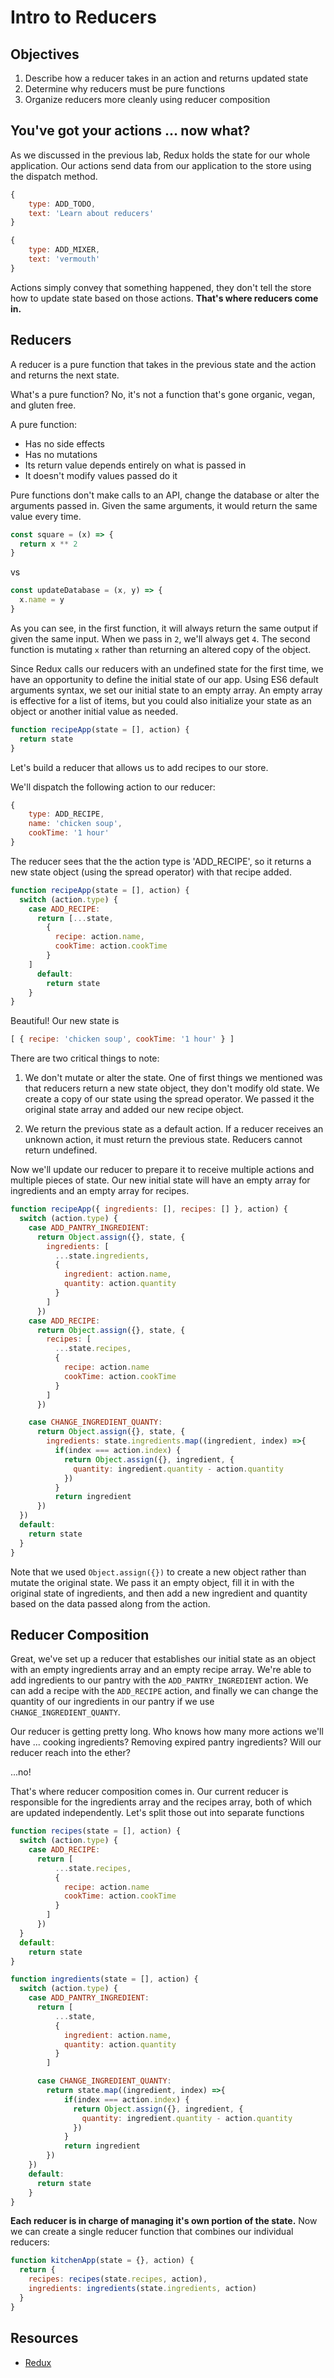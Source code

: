 # Intro to Reducers

## Objectives
1. Describe how a reducer takes in an action and returns updated state
2. Determine why reducers must be pure functions
3. Organize reducers more cleanly using reducer composition

## You've got your actions ... now what?

As we discussed in the previous lab, Redux holds the state for our whole application. Our actions send data from our application to the store using the dispatch method.

```javascript
{
    type: ADD_TODO,
    text: 'Learn about reducers'
}

{
    type: ADD_MIXER,
    text: 'vermouth'
}
```

Actions simply convey that something happened, they don't tell the store how to update state based on those actions. **That's where reducers come in.**

## Reducers

A reducer is a pure function that takes in the previous state and the action and returns the next state.

What's a pure function? No, it's not a function that's gone organic, vegan, and gluten free.

A pure function:
- Has no side effects
- Has no mutations
- Its return value depends entirely on what is passed in
- It doesn't modify values passed do it

Pure functions don't make calls to an API, change the database or alter the arguments passed in. Given the same arguments, it would return the same value every time.

```javascript
const square = (x) => {
  return x ** 2
}
```
vs
```javascript
const updateDatabase = (x, y) => {
  x.name = y
}
```

As you can see, in the first function, it will always return the same output if given the same input. When we pass in ```2```, we'll always get ```4```. The second function is mutating ```x``` rather than returning an altered copy of the object.

Since Redux calls our reducers with an undefined state for the first time, we have an opportunity to define the initial state of our app. Using ES6 default arguments syntax, we set our initial state to an empty array. An empty array is effective for a list of items, but you could also initialize your state as an object or another initial value as needed.

```javascript
function recipeApp(state = [], action) {
  return state
}
```

Let's build a reducer that allows us to add recipes to our store.

We'll dispatch the following action to our reducer:

```javascript
{
    type: ADD_RECIPE,
    name: 'chicken soup',
    cookTime: '1 hour'
}
```

The reducer sees that the the action type is 'ADD_RECIPE', so it returns a new state object (using the spread operator) with that recipe added.

```javascript
function recipeApp(state = [], action) {
  switch (action.type) {
    case ADD_RECIPE:
      return [...state,
        {
          recipe: action.name,
          cookTime: action.cookTime
        }
    ]
      default:
        return state
    }
}
```

Beautiful! Our new state is
```javascript
[ { recipe: 'chicken soup', cookTime: '1 hour' } ]
```

There are two critical things to note:

1. We don't mutate or alter the state. One of first things we mentioned was that reducers return a new state object, they don't modify old state. We create a copy of our state using the spread operator. We passed it the original state array and added our new recipe object.

2. We return the previous state as a default action. If a reducer receives an unknown action, it must return the previous state. Reducers cannot return undefined.


Now we'll update our reducer to prepare it to receive multiple actions and multiple pieces of state. Our new initial state will have an empty array for ingredients and an empty array for recipes.

```javascript
function recipeApp({ ingredients: [], recipes: [] }, action) {
  switch (action.type) {
    case ADD_PANTRY_INGREDIENT:
      return Object.assign({}, state, {
        ingredients: [
          ...state.ingredients,
          {
            ingredient: action.name,
            quantity: action.quantity
          }
        ]
      })
    case ADD_RECIPE:
      return Object.assign({}, state, {
        recipes: [
          ...state.recipes,
          {
            recipe: action.name
            cookTime: action.cookTime
          }
        ]
      })

    case CHANGE_INGREDIENT_QUANTY:
      return Object.assign({}, state, {
        ingredients: state.ingredients.map((ingredient, index) =>{
          if(index === action.index) {
            return Object.assign({}, ingredient, {
              quantity: ingredient.quantity - action.quantity
            })
          }
          return ingredient
      })
  })
  default:
    return state
  }
}
```

Note that we used `Object.assign({})` to create a new object rather than mutate the original state. We pass it an empty object, fill it in with the original state of ingredients, and then add a new ingredient and quantity based on the data passed along from the action.

## Reducer Composition
Great, we've set up a reducer that establishes our initial state as an object with an empty ingredients array and an empty recipe array. We're able to add ingredients to our pantry with the `ADD_PANTRY_INGREDIENT` action. We can add a recipe with the `ADD_RECIPE` action, and finally we can change the quantity of our ingredients in our pantry if we use `CHANGE_INGREDIENT_QUANTY`.

Our reducer is getting pretty long. Who knows how many more actions we'll have ... cooking ingredients? Removing expired pantry ingredients? Will our reducer reach into the ether?

...no!

That's where reducer composition comes in. Our current reducer is responsible for the ingredients array and the recipes array, both of which are updated independently. Let's split those out into separate functions

```javascript
function recipes(state = [], action) {
  switch (action.type) {
    case ADD_RECIPE:
      return [
          ...state.recipes,
          {
            recipe: action.name
            cookTime: action.cookTime
          }
        ]
      })
  }
  default:
    return state
}

function ingredients(state = [], action) {
  switch (action.type) {
    case ADD_PANTRY_INGREDIENT:
      return [
          ...state,
          {
            ingredient: action.name,
            quantity: action.quantity
          }
        ]

      case CHANGE_INGREDIENT_QUANTY:
        return state.map((ingredient, index) =>{
            if(index === action.index) {
              return Object.assign({}, ingredient, {
                quantity: ingredient.quantity - action.quantity
              })
            }
            return ingredient
        })
    })
    default:
      return state
    }
}
```

**Each reducer is in charge of managing it's own portion of the state.** Now we can create a single reducer function that combines our individual reducers:

```javascript
function kitchenApp(state = {}, action) {
  return {
    recipes: recipes(state.recipes, action),
    ingredients: ingredients(state.ingredients, action)
  }
}
```




## Resources

- [Redux](http://redux.js.org/docs/basics/Reducers.html)
